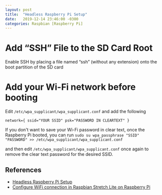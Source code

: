 ```yaml
---
layout: post
title:  "Headless Raspberry Pi Setup"
date:   2019-12-14 23:46:00 -0300
categories: Raspbian [Raspberry Pi]
---
```



# Add “SSH” File to the SD Card Root
Enable SSH by placing a file named “ssh” (without any extension) onto the boot partition of the SD card

# Add your Wi-Fi network before booting
Edit `/etc/wpa_supplicant/wpa_supplicant.conf` and add the following

``network={
        ssid="YOUR SSID"
        psk="PASSWORD IN CLEARTEXT"
}``

If you don't want to save your Wi-Fi password in clear text, once the Raspberry Pi booted, you can run
``sudo su
wpa_passphrase "SSID" "PASSWORD" >> /etc/wpa_supplicant/wpa_supplicant.conf``

and then edit `/etc/wpa_supplicant/wpa_supplicant.conf` once again to remove the clear text password for the desired SSID.


## References
* [Headless Raspberry Pi Setup](https://hackernoon.com/raspberry-pi-headless-install-462ccabd75d0)
* [Configure WiFi connection in Raspbian Stretch Lite on Raspberry Pi](http://coffeetime.solutions/configure-wifi-connection-raspbian-stretch-lite-raspberry-pi/)
